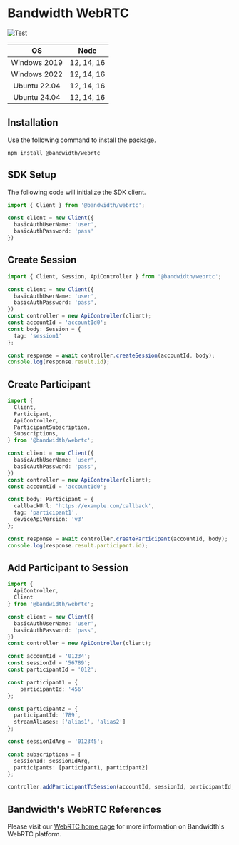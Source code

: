 # Bandwidth WebRTC

[![Test](https://github.com/Bandwidth/node-webrtc/actions/workflows/test.yml/badge.svg)](https://github.com/Bandwidth/node-webrtc/actions/workflows/test.yml)

|    **OS**    | **Node** |
|:------------:|:---:|
| Windows 2019 | 12, 14, 16 |
| Windows 2022 | 12, 14, 16 |
| Ubuntu 22.04 | 12, 14, 16 |
| Ubuntu 24.04 | 12, 14, 16 |


## Installation

Use the following command to install the package.

```
npm install @bandwidth/webrtc
```

## SDK Setup

The following code will initialize the SDK client.

```typescript
import { Client } from '@bandwidth/webrtc';

const client = new Client({
  basicAuthUserName: 'user',
  basicAuthPassword: 'pass'
})
```

## Create Session

```typescript
import { Client, Session, ApiController } from '@bandwidth/webrtc';

const client = new Client({
  basicAuthUserName: 'user',
  basicAuthPassword: 'pass',
})
const controller = new ApiController(client);
const accountId = 'accountId0';
const body: Session = {
  tag: 'session1'
};

const response = await controller.createSession(accountId, body);
console.log(response.result.id);
```

## Create Participant

```typescript
import {
  Client,
  Participant,
  ApiController,
  ParticipantSubscription,
  Subscriptions,
} from '@bandwidth/webrtc';

const client = new Client({
  basicAuthUserName: 'user',
  basicAuthPassword: 'pass',
})
const controller = new ApiController(client);
const accountId = 'accountId0';

const body: Participant = {
  callbackUrl: 'https://example.com/callback',
  tag: 'participant1',
  deviceApiVersion: 'v3'
};

const response = await controller.createParticipant(accountId, body);
console.log(response.result.participant.id);
```

## Add Participant to Session

```typescript
import {
  ApiController,
  Client
} from '@bandwidth/webrtc';

const client = new Client({
  basicAuthUserName: 'user',
  basicAuthPassword: 'pass',
})
const controller = new ApiController(client);

const accountId = '01234';
const sessionId = '56789';
const participantId = '012';

const participant1 = {
    participantId: '456'
};

const participant2 = {
  participantId: '789',
  streamAliases: ['alias1', 'alias2']
};

const sessionIdArg = '012345';

const subscriptions = {
  sessionId: sessionIdArg,
  participants: [participant1, participant2]
};

controller.addParticipantToSession(accountId, sessionId, participantId, subscriptions);

```

## Bandwidth's WebRTC References

Please visit our [WebRTC home page](https://dev.bandwidth.com/docs/webrtc) for more information on Bandwidth's WebRTC platform.

